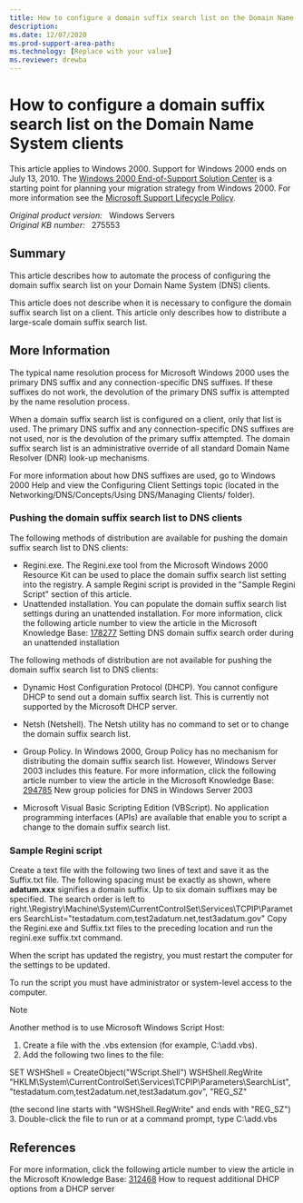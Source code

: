 ```yaml
---
title: How to configure a domain suffix search list on the Domain Name System clients
description: 
ms.date: 12/07/2020
ms.prod-support-area-path: 
ms.technology: [Replace with your value]
ms.reviewer: drewba
---
```

# How to configure a domain suffix search list on the Domain Name System clients

This article applies to Windows 2000. Support for Windows 2000 ends on July 13, 2010. The [Windows 2000 End-of-Support Solution Center](/win2000) is a starting point for planning your migration strategy from Windows 2000. For more information see the [Microsoft Support Lifecycle Policy](/lifecycle/).

_Original product version:_ &nbsp; Windows Servers  
_Original KB number:_ &nbsp; 275553

## Summary

This article describes how to automate the process of configuring the domain suffix search list on your Domain Name System (DNS) clients.

This article does not describe when it is necessary to configure the domain suffix search list on a client. This article only describes how to distribute a large-scale domain suffix search list.

## More Information

The typical name resolution process for Microsoft Windows 2000 uses the primary DNS suffix and any connection-specific DNS suffixes. If these suffixes do not work, the devolution of the primary DNS suffix is attempted by the name resolution process.

When a domain suffix search list is configured on a client, only that list is used. The primary DNS suffix and any connection-specific DNS suffixes are not used, nor is the devolution of the primary suffix attempted. The domain suffix search list is an administrative override of all standard Domain Name Resolver (DNR) look-up mechanisms.

For more information about how DNS suffixes are used, go to Windows 2000 Help and view the Configuring Client Settings topic (located in the Networking/DNS/Concepts/Using DNS/Managing Clients/ folder).

### Pushing the domain suffix search list to DNS clients

The following methods of distribution are available for pushing the domain suffix search list to DNS clients:

- Regini.exe. The Regini.exe tool from the Microsoft Windows 2000 Resource Kit can be used to place the domain suffix search list setting into the registry. A sample Regini script is provided in the "Sample Regini Script" section of this article.
- Unattended installation. You can populate the domain suffix search list settings during an unattended installation. For more information, click the following article number to view the article in the Microsoft Knowledge Base: [178277](https://support.microsoft.com/help/178277) Setting DNS domain suffix search order during an unattended installation  

The following methods of distribution are not available for pushing the domain suffix search list to DNS clients:

- Dynamic Host Configuration Protocol (DHCP). You cannot configure DHCP to send out a domain suffix search list. This is currently not supported by the Microsoft DHCP server.
- Netsh (Netshell). The Netsh utility has no command to set or to change the domain suffix search list.
- Group Policy. In Windows 2000, Group Policy has no mechanism for distributing the domain suffix search list. However, Windows Server 2003 includes this feature.
 For more information, click the following article number to view the article in the Microsoft Knowledge Base: [294785](https://support.microsoft.com/help/294785) New group policies for DNS in Windows Server 2003  

- Microsoft Visual Basic Scripting Edition (VBScript). No application programming interfaces (APIs) are available that enable you to script a change to the domain suffix search list.

### Sample Regini script

Create a text file with the following two lines of text and save it as the Suffix.txt file. The following spacing must be exactly as shown, where **adatum.xxx** signifies a domain suffix. Up to six domain suffixes may be specified. The search order is left to right.\Registry\Machine\System\CurrentControlSet\Services\TCPIP\Parameters
SearchList="testadatum.com,test2adatum.net,test3adatum.gov"
Copy the Regini.exe and Suffix.txt files to the preceding location and run the regini.exe suffix.txt command.

When the script has updated the registry, you must restart the computer for the settings to be updated.

To run the script you must have administrator or system-level access to the computer.

> [!NOTE]
> Another method is to use Microsoft Windows Script Host:

1. Create a file with the .vbs extension (for example, C:\add.vbs).
2. Add the following two lines to the file:

SET WSHShell = CreateObject("WScript.Shell")
WSHShell.RegWrite "HKLM\System\CurrentControlSet\Services\TCPIP\Parameters\SearchList", "testadatum.com,test2adatum.net,test3adatum.gov", "REG_SZ"

(the second line starts with "WSHShell.RegWrite" and ends with "REG_SZ")
3. Double-click the file to run or at a command prompt, type
 C:\add.vbs 

## References

For more information, click the following article number to view the article in the Microsoft Knowledge Base: [312468](https://support.microsoft.com/help/312468) How to request additional DHCP options from a DHCP server
